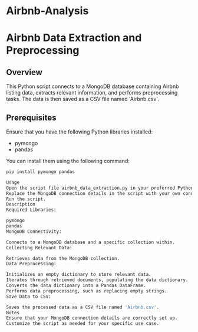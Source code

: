 # Airbnb-Analysis
# Airbnb Data Extraction and Preprocessing

## Overview
This Python script connects to a MongoDB database containing Airbnb listing data, extracts relevant information, and performs preprocessing tasks. The data is then saved as a CSV file named 'Airbnb.csv'.

## Prerequisites
Ensure that you have the following Python libraries installed:
- pymongo
- pandas

You can install them using the following command:
```bash
pip install pymongo pandas

Usage
Open the script file airbnb_data_extraction.py in your preferred Python environment.
Replace the MongoDB connection details in the script with your own connection string.
Run the script.
Description
Required Libraries:

pymongo
pandas
MongoDB Connectivity:

Connects to a MongoDB database and a specific collection within.
Collecting Relevant Data:

Retrieves data from the MongoDB collection.
Data Preprocessing:

Initializes an empty dictionary to store relevant data.
Iterates through retrieved documents, populating the data dictionary.
Converts the data dictionary into a Pandas DataFrame.
Performs data preprocessing, such as replacing empty strings.
Save Data to CSV:

Saves the processed data as a CSV file named 'Airbnb.csv'.
Notes
Ensure that your MongoDB connection details are correctly set up.
Customize the script as needed for your specific use case.
